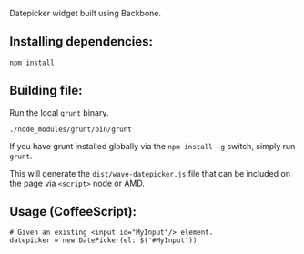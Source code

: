 Datepicker widget built using Backbone.

## Installing dependencies:

    npm install

## Building file:

Run the local `grunt` binary.

    ./node_modules/grunt/bin/grunt

If you have grunt installed globally via the `npm install -g` switch, simply run `grunt`.

This will generate the `dist/wave-datepicker.js` file that can be included on the page via `<script>` node or AMD.

## Usage (CoffeeScript):

    # Given an existing <input id="MyInput"/> element.
    datepicker = new DatePicker(el: $('#MyInput'))
